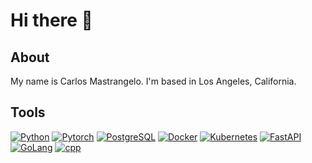 # Hi there 👋

## About

My name is Carlos Mastrangelo. I'm based in Los Angeles, California.

## Tools

[![Python](https://skillicons.dev/icons?i=py)](https://www.python.org) [![Pytorch](https://skillicons.dev/icons?i=pytorch)](https://pytorch.org/) [![PostgreSQL](https://skillicons.dev/icons?i=postgres)](https://www.postgresql.org) [![Docker](https://skillicons.dev/icons?i=docker)](https://www.docker.com) [![Kubernetes](https://skillicons.dev/icons?i=kubernetes)](https://kubernetes.io) [![FastAPI](https://skillicons.dev/icons?i=fastapi)](https://fastapi.tiangolo.com) [![GoLang](https://skillicons.dev/icons?i=golang)](https://go.dev/) [![cpp](https://skillicons.dev/icons?i=cpp)](https://cplusplus.com/)
